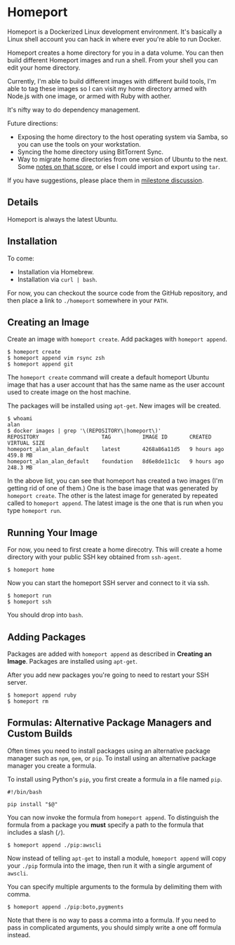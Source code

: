 # Homeport

Homeport is a Dockerized Linux development environment. It's basically a Linux
shell account you can hack in where ever you're able to run Docker.

Homeport creates a home directory for you in a data volume. You can then build
different Homeport images and run a shell. From your shell you can edit your
home directory.

Currently, I'm able to build different images with different build tools, I'm
able to tag these images so I can visit my home directory armed with Node.js
with one image, or armed with Ruby with aother.

It's nifty way to do dependency management.

Future directions:

 * Exposing the home directory to the host operating system via Samba, so you
 can use the tools on your workstation.
 * Syncing the home directory using BitTorrent Sync.
 * Way to migrate home directories from one version of Ubuntu to the next. Some
 [notes on that score](http://stackoverflow.com/questions/23137544/how-to-map-volume-paths-using-dockers-volumes-from), or else I could import and export using `tar`.

If you have suggestions, please place them in [milestone
discussion](https://github.com/bigeasy/homeport/issues/1).

## Details

Homeport is always the latest Ubuntu.

## Installation

To come:

 * Installation via Homebrew.
 * Installation via `curl | bash`.

For now, you can checkout the source code from the GitHub repository, and then
place a link to `./homeport` somewhere in your `PATH`.


## Creating an Image

Create an image with `homeport create`. Add packages with `homeport append`.

```console
$ homeport create
$ homeport append vim rsync zsh
$ homeport append git
```

The `homeport create` command will create a default homeport Ubuntu image that
has a user account that has the same name as the user account used to create
image on the host machine.

The packages will be installed using `apt-get`. New images will be created.

```console
$ whoami
alan
$ docker images | grep '\(REPOSITORY\|homeport\)'
REPOSITORY                    TAG          IMAGE ID       CREATED       VIRTUAL SIZE
homeport_alan_alan_default    latest       4268a86a11d5   9 hours ago   459.8 MB
homeport_alan_alan_default    foundation   8d6e8de11c1c   9 hours ago   248.3 MB
```

In the above list, you can see that homeport has created a two images (I'm
getting rid of one of them.) One is the base image that was generated by
`homeport create`. The other is the latest image for generated by repeated
called to `homeport append`. The latest image is the one that is run when you
type `homeport run`.

## Running Your Image

For now, you need to first create a home direcotry. This will create a home
directory with your public SSH key obtained from `ssh-agent`.

```
$ homeport home
```

Now you can start the homeport SSH server and connect to it via ssh.

```
$ homeport run
$ homeport ssh
```

You should drop into `bash`.

## Adding Packages

Packages are added with `homeport append` as described in **Creating an Image**.
Packages are installed using `apt-get`.

After you add new packages you're going to need to restart your SSH server.

```
$ homeport append ruby
$ homeport rm
```

## Formulas: Alternative Package Managers and Custom Builds

Often times you need to install packages using an alternative package manager
such as `npm`, `gem`, or `pip`. To install using an alternative package manager
you create a formula.

To install using Python's `pip`, you first create a formula in a file named `pip`.

```
#!/bin/bash

pip install "$@"
```

You can now invoke the formula from `homeport append`. To distinguish the
formula from a package you **must** specify a path to the formula that includes
a slash (`/`).

```
$ homeport append ./pip:awscli
```

Now instead of telling `apt-get` to install a module, `homeport append` will
copy your `./pip` formula into the image, then run it with a single argument of
`awscli`.

You can specify multiple arguments to the formula by delimiting them with comma.

```
$ homeport append ./pip:boto,pygments
```

Note that there is no way to pass a comma into a formula. If you need to pass in
complicated arguments, you should simply write a one off formula instead.
